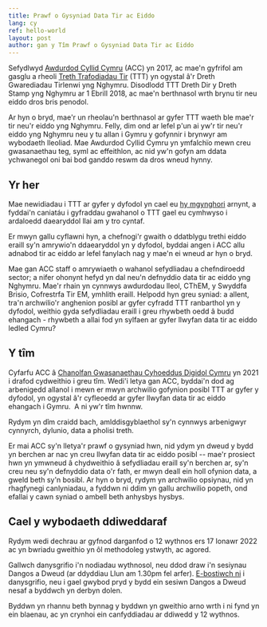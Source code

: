 ```yaml
---
title: Prawf o Gysyniad Data Tir ac Eiddo
lang: cy
ref: hello-world
layout: post
author: gan y Tîm Prawf o Gysyniad Data Tir ac Eiddo
---
```


Sefydlwyd [Awdurdod Cyllid Cymru](https://gov.wales/welsh-revenue-authority) (ACC) yn 2017, ac mae'n gyfrifol am gasglu a rheoli [Treth Trafodiadau Tir](https://gov.wales/land-transaction-tax-guide) (TTT) yn ogystal â'r Dreth Gwarediadau Tirlenwi yng Nghymru. Disodlodd TTT Dreth Dir y Dreth Stamp yng Nghymru ar 1 Ebrill 2018, ac mae'n berthnasol wrth brynu tir neu eiddo dros bris penodol.

Ar hyn o bryd, mae'r un rheolau'n berthnasol ar gyfer TTT waeth ble mae'r tir neu'r eiddo yng Nghymru. Felly, dim ond ar lefel p'un ai yw'r tir neu'r eiddo yng Nghymru neu y tu allan i Gymru y gofynnir i brynwyr am wybodaeth lleoliad. Mae Awdurdod Cyllid Cymru yn ymfalchïo mewn creu gwasanaethau teg, syml ac effeithlon, ac nid yw'n gofyn am ddata ychwanegol oni bai bod ganddo reswm da dros wneud hynny.

## Yr her

Mae newidiadau i TTT ar gyfer y dyfodol yn cael eu [hy mgynghori](https://llyw.cymru/ail-gartrefi-amrywiadau-lleol-i-gyfraddau-treth-trafodiadau-tir) arnynt, a fyddai'n caniatáu i gyfraddau gwahanol o TTT gael eu cymhwyso i ardaloedd daearyddol llai am y tro cyntaf.

Er mwyn gallu cyflawni hyn, a chefnogi'r gwaith o ddatblygu trethi eiddo eraill sy'n amrywio'n ddaearyddol yn y dyfodol, byddai angen i ACC allu adnabod tir ac eiddo ar lefel fanylach nag y mae'n ei wneud ar hyn o bryd.

Mae gan ACC staff o amrywiaeth o wahanol sefydliadau a chefndiroedd sector; a nifer ohonynt hefyd yn dal neu'n defnyddio data tir ac eiddo yng Nghymru. Mae'r rhain yn cynnwys awdurdodau lleol, CThEM, y Swyddfa Brisio, Cofrestrfa Tir EM, ymhlith eraill. Helpodd hyn greu syniad: a allent, tra'n archwilio'r anghenion posibl ar gyfer cyfradd TTT ranbarthol yn y dyfodol, weithio gyda sefydliadau eraill i greu rhywbeth oedd â budd ehangach - rhywbeth a allai fod yn sylfaen ar gyfer llwyfan data tir ac eiddo ledled Cymru?

## Y tîm

Cyfarfu ACC â [Chanolfan Gwasanaethau Cyhoeddus Digidol Cymru](https://gwasanaethaucyhoeddusdigidol.llyw.cymru/) yn 2021 i drafod cydweithio i greu tîm. Wedi'i letya gan ACC, byddai'n dod ag arbenigedd allanol i mewn er mwyn archwilio gofynion posibl TTT ar gyfer y dyfodol, yn ogystal â'r cyfleoedd ar gyfer llwyfan data tir ac eiddo ehangach i Gymru.  A ni yw'r tîm hwnnw.

Rydym yn dîm craidd bach, amlddisgyblaethol sy'n cynnwys arbenigwyr cynnyrch, dylunio, data a pholisi treth.

Er mai ACC sy'n lletya'r prawf o gysyniad hwn, nid ydym yn dweud y bydd yn berchen ar nac yn creu llwyfan data tir ac eiddo posibl -- mae'r prosiect hwn yn ymwneud â chydweithio â sefydliadau eraill sy'n berchen ar, sy'n creu neu sy'n defnyddio data o'r fath, er mwyn deall ein holl ofynion data, a gweld beth sy'n bosibl. Ar hyn o bryd, rydym yn archwilio opsiynau, nid yn rhagfynegi canlyniadau, a fyddwn ni ddim yn gallu archwilio popeth, ond efallai y cawn syniad o ambell beth anhysbys hysbys.

## Cael y wybodaeth ddiweddaraf

Rydym wedi dechrau ar gyfnod darganfod o 12 wythnos ers 17 Ionawr 2022 ac yn bwriadu gweithio yn ôl methodoleg ystwyth, ac agored.

Gallwch danysgrifio i'n nodiadau wythnosol, neu ddod draw i'n sesiynau Dangos a Dweud (ar ddyddiau Llun am 1.30pm fel arfer). [E-bostiwch ni](mailto:prosiect.dataeiddo@acc.llyw.cymru) i danysgrifio, neu i gael gwybod pryd y bydd ein sesiwn Dangos a Dweud nesaf a byddwch yn derbyn dolen.

Byddwn yn rhannu beth bynnag y byddwn yn gweithio arno wrth i ni fynd yn ein blaenau, ac yn crynhoi ein canfyddiadau ar ddiwedd y 12 wythnos.

